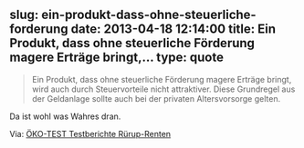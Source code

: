 slug: ein-produkt-dass-ohne-steuerliche-forderung
date: 2013-04-18 12:14:00
title: Ein Produkt, dass ohne steuerliche Förderung magere Erträge bringt,...
type: quote
---

> Ein Produkt, dass ohne steuerliche Förderung magere Erträge bringt, wird auch durch Steuervorteile nicht attraktiver. Diese Grundregel aus der Geldanlage sollte auch bei der privaten Altersvorsorge gelten.

Da ist wohl was Wahres dran.

 Via: [ÖKO-TEST Testberichte Rürup-Renten](http://www.oekotest.de/cgi/index.cgi?artnr=91440;bernr=21;seite=03;co=)
